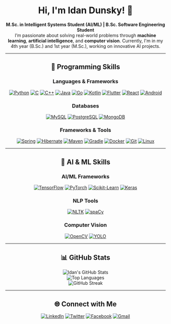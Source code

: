 # <div align="center">Hi, I'm Idan Dunsky! 👋</div>  
<div align="center">
<strong>M.Sc. in Intelligent Systems Student (AI/ML) | B.Sc. Software Engineering Student</strong>  
</div>

<div align="center">I’m passionate about solving real-world problems through <strong>machine learning</strong>, <strong>artificial intelligence</strong>, and <strong>computer vision</strong>. Currently, I'm in my 4th year (B.Sc.) and 1st year (M.Sc.), working on innovative AI projects.</div>

---

## <div align="center">🚀 **Programming Skills**</div>

### <div align="center">**Languages & Frameworks**</div>  
<div align="center">

[![Python](https://img.shields.io/badge/Python-3776AB?style=for-the-badge&logo=python&logoColor=white)](https://www.python.org/) [![C](https://img.shields.io/badge/C-A8B9CC?style=for-the-badge&logo=c&logoColor=white)](https://en.wikipedia.org/wiki/C_(programming_language)) [![C++](https://img.shields.io/badge/C%2B%2B-00599C?style=for-the-badge&logo=c%2B%2B&logoColor=white)](https://isocpp.org/) [![Java](https://img.shields.io/badge/Java-007396?style=for-the-badge&logo=java&logoColor=white)](https://www.java.com/) [![Go](https://img.shields.io/badge/Go-00ADD8?style=for-the-badge&logo=go&logoColor=white)](https://golang.org/) [![Kotlin](https://img.shields.io/badge/Kotlin-0095D5?style=for-the-badge&logo=kotlin&logoColor=white)](https://kotlinlang.org/) [![Flutter](https://img.shields.io/badge/Flutter-02569B?style=for-the-badge&logo=flutter&logoColor=white)](https://flutter.dev/) [![React](https://img.shields.io/badge/React-61DAFB?style=for-the-badge&logo=react&logoColor=white)](https://reactjs.org/) [![Android](https://img.shields.io/badge/Android-3DDC84?style=for-the-badge&logo=android&logoColor=white)](https://www.android.com/)

</div>

### <div align="center">**Databases**</div>  
<div align="center">

[![MySQL](https://img.shields.io/badge/MySQL-4479A1?style=for-the-badge&logo=mysql&logoColor=white)](https://www.mysql.com/) [![PostgreSQL](https://img.shields.io/badge/PostgreSQL-4169E1?style=for-the-badge&logo=postgresql&logoColor=white)](https://www.postgresql.org/) [![MongoDB](https://img.shields.io/badge/MongoDB-47A248?style=for-the-badge&logo=mongodb&logoColor=white)](https://www.mongodb.com/)

</div>

### <div align="center">**Frameworks & Tools**</div>  
<div align="center">

[![Spring](https://img.shields.io/badge/Spring-6DB33F?style=for-the-badge&logo=spring&logoColor=white)](https://spring.io/) [![Hibernate](https://img.shields.io/badge/Hibernate-59666C?style=for-the-badge&logo=hibernate&logoColor=white)](https://hibernate.org/) [![Maven](https://img.shields.io/badge/Maven-C71A36?style=for-the-badge&logo=apache-maven&logoColor=white)](https://maven.apache.org/) [![Gradle](https://img.shields.io/badge/Gradle-02303A?style=for-the-badge&logo=gradle&logoColor=white)](https://gradle.org/) [![Docker](https://img.shields.io/badge/Docker-2496ED?style=for-the-badge&logo=docker&logoColor=white)](https://www.docker.com/) [![Git](https://img.shields.io/badge/Git-F05032?style=for-the-badge&logo=git&logoColor=white)](https://git-scm.com/) [![Linux](https://img.shields.io/badge/Linux-FCC624?style=for-the-badge&logo=linux&logoColor=white)](https://www.linux.org/)

</div>

---

## <div align="center">🤖 **AI & ML Skills**</div>

### <div align="center">**AI/ML Frameworks**</div>  
<div align="center">

[![TensorFlow](https://img.shields.io/badge/TensorFlow-FF6F00?style=for-the-badge&logo=tensorflow&logoColor=white)](https://www.tensorflow.org/) [![PyTorch](https://img.shields.io/badge/PyTorch-EE4C2C?style=for-the-badge&logo=pytorch&logoColor=white)](https://pytorch.org/) [![Scikit-Learn](https://img.shields.io/badge/Scikit--Learn-F7931E?style=for-the-badge&logo=scikit-learn&logoColor=white)](https://scikit-learn.org/) [![Keras](https://img.shields.io/badge/Keras-D00000?style=for-the-badge&logo=keras&logoColor=white)](https://keras.io/)

</div>

### <div align="center">**NLP Tools**</div>  
<div align="center">

[![NLTK](https://img.shields.io/badge/NLTK-009688?style=for-the-badge&logoColor=white)](https://www.nltk.org/) [![spaCy](https://img.shields.io/badge/spaCy-09A3D5?style=for-the-badge&logoColor=white)](https://spacy.io/)

</div>

### <div align="center">**Computer Vision**</div>  
<div align="center">

[![OpenCV](https://img.shields.io/badge/OpenCV-5C3EE8?style=for-the-badge&logo=opencv&logoColor=white)](https://opencv.org/) [![YOLO](https://img.shields.io/badge/YOLO-00A7E1?style=for-the-badge&logo=yolo&logoColor=white)](https://github.com/ultralytics/yolov5)

</div>

---

## <div align="center">📊 **GitHub Stats**</div>  

<div align="center">

![Idan's GitHub Stats](https://github-readme-stats.vercel.app/api?username=idan-dunsky&show_icons=true&theme=tokyonight&hide=stars)  
![Top Languages](https://github-readme-stats.vercel.app/api/top-langs/?username=idan-dunsky&layout=compact&theme=tokyonight)  
![GitHub Streak](https://github-readme-streak-stats.herokuapp.com/?user=idan-dunsky&theme=tokyonight)

</div>

---

## <div align="center">🌐 **Connect with Me**</div>

<div align="center">

[![LinkedIn](https://img.shields.io/badge/LinkedIn-0A66C2?style=for-the-badge&logo=linkedin&logoColor=white)](https://www.linkedin.com/in/idan-dunsky-5a326423b/) [![Twitter](https://img.shields.io/badge/Twitter-1DA1F2?style=for-the-badge&logo=twitter&logoColor=white)](https://x.com/idan_dunsk32665) [![Facebook](https://img.shields.io/badge/Facebook-1877F2?style=for-the-badge&logo=facebook&logoColor=white)](https://www.facebook.com/idunsky/) [![Gmail](https://img.shields.io/badge/Gmail-D14836?style=for-the-badge&logo=gmail&logoColor=white)](mailto:idunsky855@gmail.com)

</div>
